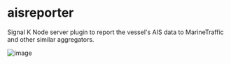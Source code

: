 # aisreporter
Signal K Node server plugin to report the vessel's AIS data to MarineTraffic and other similar aggregators.


![image](https://user-images.githubusercontent.com/1049678/30029804-6207916a-9193-11e7-99d1-fbca6a9c8627.png)
